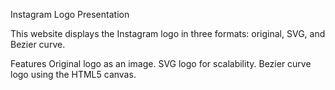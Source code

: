 Instagram Logo Presentation

This website displays the Instagram logo in three formats: original, SVG, and Bezier curve.

Features
Original logo as an image.
SVG logo for scalability.
Bezier curve logo using the HTML5 canvas.
